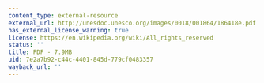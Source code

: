 ```yaml
---
content_type: external-resource
external_url: http://unesdoc.unesco.org/images/0018/001864/186418e.pdf
has_external_license_warning: true
license: https://en.wikipedia.org/wiki/All_rights_reserved
status: ''
title: PDF - 7.9MB
uid: 7e2a7b92-c44c-4401-845d-779cf0483357
wayback_url: ''
---
```

